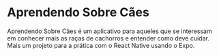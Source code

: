 <h1>Aprendendo Sobre Cães</h1>

<p>Aprendendo Sobre Cães é um aplicativo para aqueles que se interessam em conhecer mais as raças de cachorros e entender como deve cuidar. Mais um projeto para a prática com o React Native usando o Expo.</p>

